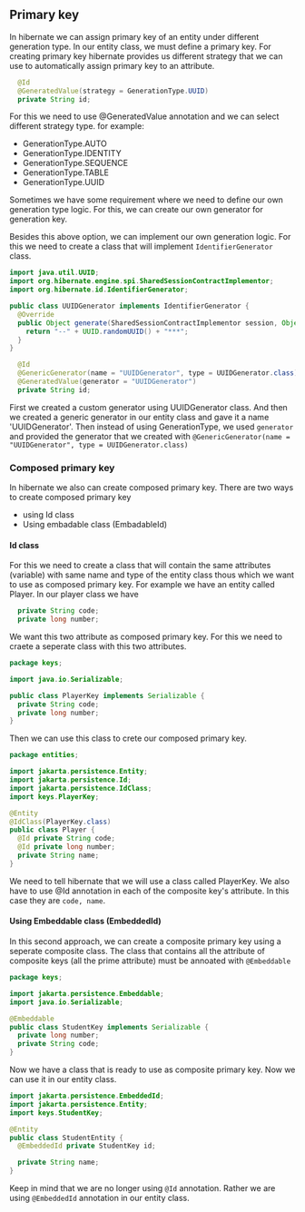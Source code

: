 ## Primary key

In hibernate we can assign primary key of an entity
under different generation type. In our entity class,
we must define a primary key. For creating primary
key hibernate provides us different strategy that we
can use to automatically assign primary key to an
attribute.

```java
  @Id
  @GeneratedValue(strategy = GenerationType.UUID)
  private String id;
```

For this we need to use @GeneratedValue annotation
and we can select different strategy type.
for example:
* GenerationType.AUTO
* GenerationType.IDENTITY
* GenerationType.SEQUENCE
* GenerationType.TABLE
* GenerationType.UUID

Sometimes we have some requirement where we need to
define our own generation type logic. For this, we
can create our own generator for generation key.


Besides this above option, we can implement our own 
generation logic. For this we need to create a class
that will implement `IdentifierGenerator` class.

```java
import java.util.UUID;
import org.hibernate.engine.spi.SharedSessionContractImplementor;
import org.hibernate.id.IdentifierGenerator;

public class UUIDGenerator implements IdentifierGenerator {
  @Override
  public Object generate(SharedSessionContractImplementor session, Object object) {
    return "--" + UUID.randomUUID() + "***";
  }
}
```

```java
  @Id
  @GenericGenerator(name = "UUIDGenerator", type = UUIDGenerator.class)
  @GeneratedValue(generator = "UUIDGenerator")
  private String id;
```
First we created a custom generator using UUIDGenerator
class. And then we created a generic generator in our
entity class and gave it a name 'UUIDGenerator'.
Then instead of using GenerationType, we used `generator`
and provided the generator that we created with
`@GenericGenerator(name = "UUIDGenerator", type = UUIDGenerator.class)`

### Composed primary key

In hibernate we also can create composed primary key.
There are two ways to create composed primary key
* using Id class
* Using embadable class (EmbadableId)

#### Id class
For this we need to create a class that will contain 
the same attributes (variable) with same name and type
of the entity class thous which we want to use as composed
primary key.
For example we have an entity called Player. In our
player class we have 
```java
  private String code;
  private long number;
```

We want this two attribute as composed primary key.
For this we need to craete a seperate class with this
two attributes.

```java
package keys;

import java.io.Serializable;

public class PlayerKey implements Serializable {
  private String code;
  private long number;
}
```

Then we can use this class to crete our composed primary
key.

```java
package entities;

import jakarta.persistence.Entity;
import jakarta.persistence.Id;
import jakarta.persistence.IdClass;
import keys.PlayerKey;

@Entity
@IdClass(PlayerKey.class)
public class Player {
  @Id private String code;
  @Id private long number;
  private String name;
}
```
We need to tell hibernate that we will use a class
called PlayerKey.
We also have to use @Id annotation in each of the composite
key's attribute. In this case they are `code, name`.


#### Using Embeddable class (EmbeddedId)
In this second approach, we can create a composite primary key using
a seperate composite class. The class that contains all the attribute
of composite keys (all the prime attribute) must be annoated with
`@Embeddable`

```java
package keys;

import jakarta.persistence.Embeddable;
import java.io.Serializable;

@Embeddable
public class StudentKey implements Serializable {
  private long number;
  private String code;
}
```

Now we have a class that is ready to use as composite primary key.
Now we can use it in our entity class.

```java
import jakarta.persistence.EmbeddedId;
import jakarta.persistence.Entity;
import keys.StudentKey;

@Entity
public class StudentEntity {
  @EmbeddedId private StudentKey id;

  private String name;
}
```

Keep in mind that we are no longer using `@Id` annotation. Rather
we are using `@EmbeddedId` annotation in our entity class.
